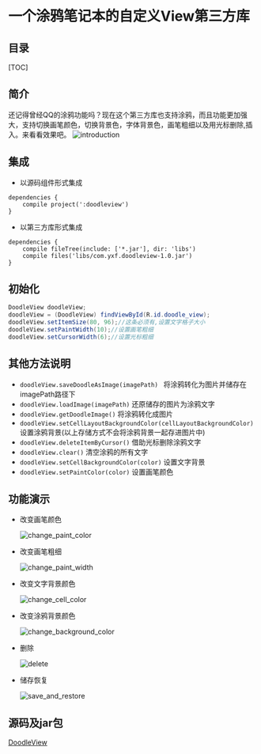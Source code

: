 #  一个涂鸦笔记本的自定义View第三方库

## 目录

[TOC]

## 简介

还记得曾经QQ的涂鸦功能吗？现在这个第三方库也支持涂鸦，而且功能更加强大，支持切换画笔颜色，切换背景色，字体背景色，画笔粗细以及用光标删除,插入。来看看效果吧。
![introduction](http://resource-1255703580.cossh.myqcloud.com/Doodle/introduction.gif)
## 集成
- 以源码组件形式集成

```shell
dependencies {
 	compile project(':doodleview')
}
```

- 以第三方库形式集成

```shell
dependencies {
  	compile fileTree(include: ['*.jar'], dir: 'libs')
	compile files('libs/com.yxf.doodleview-1.0.jar')
}
```

## 初始化

```java 
DoodleView doodleView;
doodleView = (DoodleView) findViewById(R.id.doodle_view);
doodleView.setItemSize(80, 96);//这条必须有,设置文字格子大小
doodleView.setPaintWidth(10);//设置画笔粗细
doodleView.setCursorWidth(6);//设置光标粗细
```

## 其他方法说明
- `doodleView.saveDoodleAsImage(imagePath) ` 将涂鸦转化为图片并储存在imagePath路径下
- `doodleView.loadImage(imagePath)` 还原储存的图片为涂鸦文字
- `doodleView.getDoodleImage()` 将涂鸦转化成图片
- `doodleView.setCellLayoutBackgroundColor(cellLayoutBackgroundColor)` 设置涂鸦背景(以上存储方式不会将涂鸦背景一起存进图片中)
- `doodleView.deleteItemByCursor()` 借助光标删除涂鸦文字
- `doodleView.clear()` 清空涂鸦的所有文字
- `doodleView.setCellBackgroundColor(color)` 设置文字背景
- `doodleView.setPaintColor(color)` 设置画笔颜色

## 功能演示
- 改变画笔颜色

  ![change_paint_color](http://resource-1255703580.cossh.myqcloud.com/Doodle/change_paint_color.gif)

- 改变画笔粗细

  ![change_paint_width](http://resource-1255703580.cossh.myqcloud.com/Doodle/change_paint_width.gif)



- 改变文字背景颜色

  ![change_cell_color](http://resource-1255703580.cossh.myqcloud.com/Doodle/change_cell_color.gif)

- 改变涂鸦背景颜色

  ![change_background_color](http://resource-1255703580.cossh.myqcloud.com/Doodle/change_background_color.gif)

- 删除

  ![delete](http://resource-1255703580.cossh.myqcloud.com/Doodle/delete.gif)

- 储存恢复

  ![save_and_restore](http://resource-1255703580.cossh.myqcloud.com/Doodle/save_and_restore.gif)

## 源码及jar包
[DoodleView](https://github.com/dqh147258/Doodle)